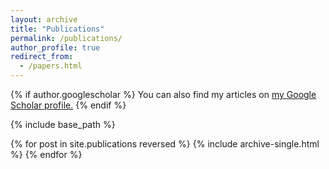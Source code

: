 ```yaml
---
layout: archive
title: "Publications"
permalink: /publications/
author_profile: true
redirect_from: 
  - /papers.html
---
```


{% if author.googlescholar %}
  You can also find my articles on <u><a href="https://scholar.google.com/citations?user=-Jod_p4AAAAJ&hl=en">my Google Scholar profile</a>.</u>
{% endif %}

{% include base_path %}

{% for post in site.publications reversed %}
  {% include archive-single.html %}
{% endfor %}

